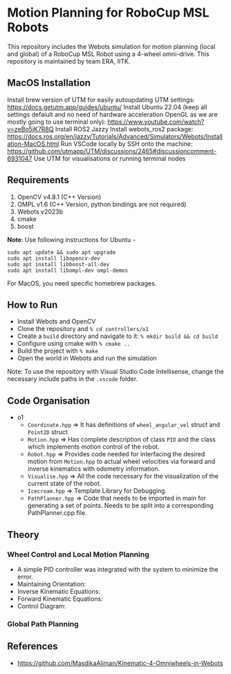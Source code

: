 # Motion Planning for RoboCup MSL Robots

This repository includes the Webots simulation for motion planning (local and global) of a RoboCup MSL Robot using a 4-wheel omni-drive. This repository is maintained by team ERA, IITK.

## MacOS Installation

Install brew version of UTM for easily autoupdating
UTM settings: <https://docs.getutm.app/guides/ubuntu/>
Install Ubuntu 22.04 (keep all settings defaiult and no need of hardware acceleration OpenGL as we are mostly going to use terminal only): <https://www.youtube.com/watch?v=zeBo5jK7R8Q>
Install ROS2 Jazzy
Install webots_ros2 package:
<https://docs.ros.org/en/jazzy/Tutorials/Advanced/Simulators/Webots/Installation-MacOS.html>
Run VSCode locally by SSH onto the machine: <https://github.com/utmapp/UTM/discussions/2465#discussioncomment-6931047>
Use UTM for visualisations or running terminal nodes

## Requirements

1. OpenCV v4.8.1 (C++ Version)
2. OMPL v1.6 (C++ Version, python bindings are not required)
2. Webots v2023b
3. cmake
4. boost

__Note__: Use following instructions for Ubuntu -

```
sudo apt update && sudo apt upgrade
sudo apt install libopencv-dev
sudo apt install libboost-all-dev
sudo apt install libompl-dev ompl-demos
```

For MacOS, you need specific homebrew packages.

## How to Run

- Install Webots and OpenCV
- Clone the repository and `% cd controllers/o1`
- Create a `build` directory and navigate to it: `% mkdir build && cd build`
- Configure using cmake with `% cmake ..`
- Build the project with `% make`
- Open the world in Webots and run the simulation

Note: To use the repository with Visual Studio Code Intellisense, change the necessary include paths in the `.vscode` folder.

## Code Organisation

- o1
  - `Coordinate.hpp` => It has definitions of `wheel_angular_vel` struct and `Point2D` struct
  - `Motion.hpp` => Has complete description of class `PID` and the class which implements motion control of the robot.
  - `Robot.hpp` => Provides code needed for interfacing the desired motion from `Motion.hpp` to actual wheel velocities via forward and inverse kinematics with odometry information.
  - `Visualise.hpp` => All the code necessary for the visualization of the current state of the robot.
  - `Icecream.hpp` => Template Library for Debugging.
  - `PathPlanner.hpp` => Code that needs to be imported in main for generating a set of points. Needs to be split into a corresponding PathPlanner.cpp file.

## Theory

### Wheel Control and Local Motion Planning

- A simple PID controller was integrated with the system to minimize the error.
- Maintaining Orientation:
- Inverse Kinematic Equations:
- Forward Kinematic Equations:
- Control Diagram:

### Global Path Planning

## References

- <https://github.com/MasdikaAliman/Kinematic-4-Omniwheels-in-Webots>
